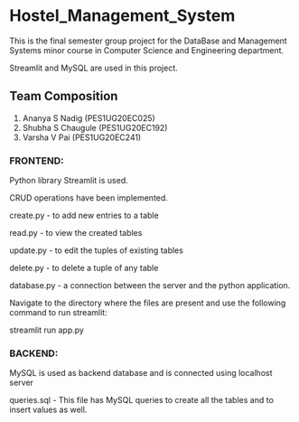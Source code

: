 # Hostel_Management_System

This is the final semester group project for the DataBase and Management Systems minor course in Computer Science and Engineering department.

Streamlit and MySQL are used in this project.

## Team Composition
1. Ananya S Nadig (PES1UG20EC025)
2. Shubha S Chaugule (PES1UG20EC192)
3. Varsha V Pai (PES1UG20EC241)

### **FRONTEND:**

Python library Streamlit is used.

CRUD operations have been implemented.

create.py   - to add new entries to a table

read.py     - to view the created tables

update.py   - to edit the tuples of existing tables

delete.py   - to delete a tuple of any table

database.py - a connection between the server and the python application.

Navigate to the directory where the files are present and use the following command to run streamlit:

streamlit run app.py

### **BACKEND:**

MySQL is used as backend database and is connected using localhost server

queries.sql - This file has MySQL queries to create all the tables and to insert values as well.
